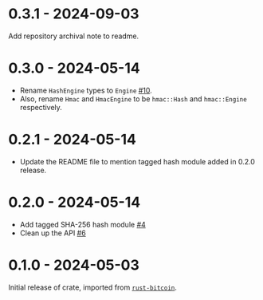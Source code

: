 # 0.3.1 - 2024-09-03

Add repository archival note to readme.

# 0.3.0 - 2024-05-14

* Rename `HashEngine` types to `Engine` [#10](https://github.com/tcharding/rust-chf/pull/10).
* Also, rename `Hmac` and `HmacEngine` to be `hmac::Hash` and `hmac::Engine` respectively.

# 0.2.1 - 2024-05-14

* Update the README file to mention tagged hash module added in 0.2.0 release.

# 0.2.0 - 2024-05-14

* Add tagged SHA-256 hash module [#4](https://github.com/tcharding/rust-chf/pull/4)
* Clean up the API [#6](https://github.com/tcharding/rust-chf/pull/6)

# 0.1.0 - 2024-05-03

Initial release of crate, imported from [`rust-bitcoin`](https://github.com/rust-bitcoin/rust-bitcoin/).
